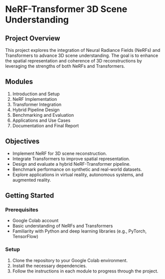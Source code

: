 # NeRF-Transformer 3D Scene Understanding

## Project Overview
This project explores the integration of Neural Radiance Fields (NeRFs) and Transformers to advance 3D scene understanding. The goal is to enhance the spatial representation and coherence of 3D reconstructions by leveraging the strengths of both NeRFs and Transformers.

## Modules
1. Introduction and Setup
2. NeRF Implementation
3. Transformer Integration
4. Hybrid Pipeline Design
5. Benchmarking and Evaluation
6. Applications and Use Cases
7. Documentation and Final Report

## Objectives
- Implement NeRF for 3D scene reconstruction.
- Integrate Transformers to improve spatial representation.
- Design and evaluate a hybrid NeRF-Transformer pipeline.
- Benchmark performance on synthetic and real-world datasets.
- Explore applications in virtual reality, autonomous systems, and augmented reality.

## Getting Started
### Prerequisites
- Google Colab account
- Basic understanding of NeRFs and Transformers
- Familiarity with Python and deep learning libraries (e.g., PyTorch, TensorFlow)

### Setup
1. Clone the repository to your Google Colab environment.
2. Install the necessary dependencies.
3. Follow the instructions in each module to progress through the project.
